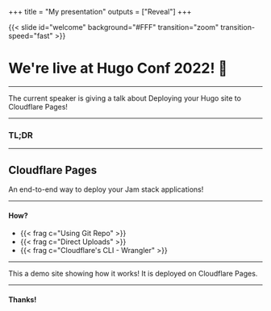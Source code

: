 +++
title = "My presentation"
outputs = ["Reveal"]
+++

{{< slide id="welcome" background="#FFF" transition="zoom" transition-speed="fast" >}}


# We're live at Hugo Conf 2022! 🎉

---

The current speaker is giving a talk about Deploying your Hugo site to Cloudflare Pages! 

---

### TL;DR 

---

## Cloudflare Pages

An end-to-end way to deploy your Jam stack applications!

---

#### How?

- {{< frag c="Using Git Repo" >}}
- {{< frag c="Direct Uploads" >}}
- {{< frag c="Cloudflare's CLI - Wrangler" >}}

---


This a demo site showing how it works! It is deployed on Cloudflare Pages.

---

#### Thanks!




